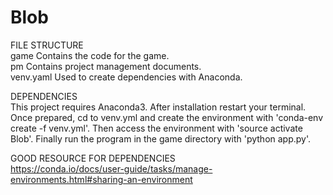 # Blob


FILE STRUCTURE  
game		Contains the code for the game.  
pm		Contains project management documents.  
venv.yaml	Used to create dependencies with Anaconda.  


DEPENDENCIES  
This project requires Anaconda3. After installation restart your terminal. Once prepared, cd to venv.yml and create the environment with 'conda-env create -f venv.yml'. Then access the environment with 'source activate Blob'. Finally run the program in the game directory with 'python app.py'.




GOOD RESOURCE FOR DEPENDENCIES  
https://conda.io/docs/user-guide/tasks/manage-environments.html#sharing-an-environment
